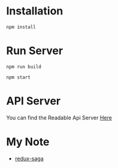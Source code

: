 # Installation

` npm install `

# Run Server

` npm run build `

` npm start `

# API Server

You can find the Readable Api Server [Here](https://github.com/udacity/reactnd-project-readable-starter)


# My Note
+ [redux-saga](https://wtlin1228.gitbooks.io/redux-saga/content/chapter1.html)